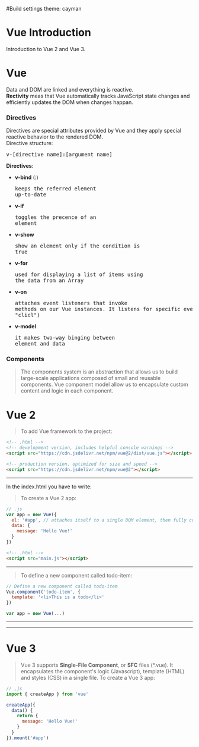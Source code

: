 #Build settings
theme: cayman

# Vue Introduction
Introduction to Vue 2 and Vue 3.

# Vue
Data and DOM are linked and everything is reactive.  
__Rectivity__ meas that Vue automatically tracks JavaScript state changes and efficiently updates the DOM when changes happan.
### Directives
Directives are special attributes provided by Vue and they apply special reactive behavior to the rendered DOM.  
Directive structure:
<pre>v-[directive name]:[argument name]</pre>  
__Directives__:  
- __v-bind__ (:)<pre>keeps the referred element up-to-date</pre>
- __v-if__<pre>toggles the precence of an element</pre>
- __v-show__<pre>show an element only if the condition is true</pre>
- __v-for__<pre>used for displaying a list of items using the data from an Array</pre>
- __v-on__<pre>attaches event listeners that invoke methods on our Vue instances. It listens for specific events (like "clicl")</pre>
- __v-model__<pre>it makes two-way binging between element and data</pre>

### Components
> The components system is an abstraction that allows us to build large-scale applications composed of small and reusable components.
> Vue component model allow us to encapsulate custom content and logic in each component.

# Vue 2
> To add Vue framework to the project:  
```html
<!-- .html -->
<!-- development version, includes helpful console warnings -->
<script src="https://cdn.jsdelivr.net/npm/vue@2/dist/vue.js"></script>

<!-- production version, optimized for size and speed -->
<script src="https://cdn.jsdelivr.net/npm/vue@2"></script>
```
___
In the index.html you have to write:  
> To create a Vue 2 app:  
```javascript
// .js
var app = new Vue({
  el: '#app', // attaches itself to a single DOM element, then fully controls it
  data: {
    message: 'Hello Vue!'
  }
})
```
```html
<!-- .html -->
<script src="main.js"></script>
```
___
> To define a new component called todo-item:
```javascript
// Define a new component called todo-item
Vue.component('todo-item', {
  template: '<li>This is a todo</li>'
})

var app = new Vue(...)
```
___
___

# Vue 3
> Vue 3 supports __Single-File Component__, or __SFC__ files (*.vue). It encapsulates the component's logic (Javascript), template (HTML) and styles (CSS) in a single file.
> To create a Vue 3 app:  
```javascript
// ,js
import { createApp } from 'vue'

createApp({
  data() {
    return {
      message: 'Hello Vue!'
    }
  }
}).mount('#app')
```
